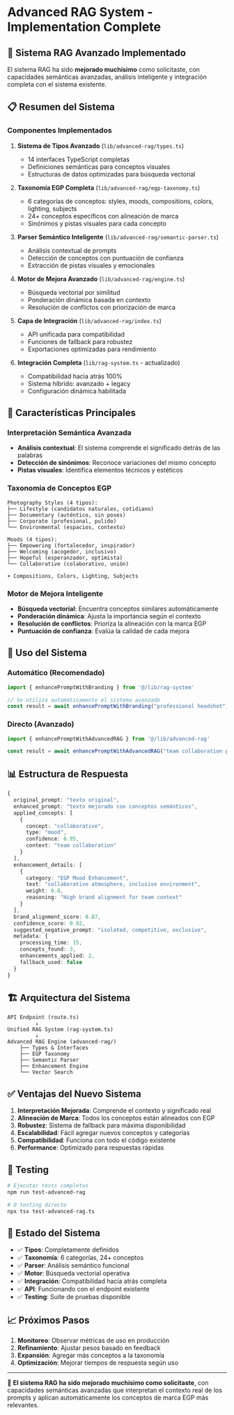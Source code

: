 # Advanced RAG System - Implementation Complete

## 🎉 Sistema RAG Avanzado Implementado

El sistema RAG ha sido **mejorado muchísimo** como solicitaste, con capacidades semánticas avanzadas, análisis inteligente y integración completa con el sistema existente.

## 📋 Resumen del Sistema

### Componentes Implementados

1. **Sistema de Tipos Avanzado** (`lib/advanced-rag/types.ts`)
   - 14 interfaces TypeScript completas
   - Definiciones semánticas para conceptos visuales
   - Estructuras de datos optimizadas para búsqueda vectorial

2. **Taxonomía EGP Completa** (`lib/advanced-rag/egp-taxonomy.ts`)
   - 6 categorías de conceptos: styles, moods, compositions, colors, lighting, subjects
   - 24+ conceptos específicos con alineación de marca
   - Sinónimos y pistas visuales para cada concepto

3. **Parser Semántico Inteligente** (`lib/advanced-rag/semantic-parser.ts`)
   - Análisis contextual de prompts
   - Detección de conceptos con puntuación de confianza
   - Extracción de pistas visuales y emocionales

4. **Motor de Mejora Avanzado** (`lib/advanced-rag/engine.ts`)
   - Búsqueda vectorial por similitud
   - Ponderación dinámica basada en contexto
   - Resolución de conflictos con priorización de marca

5. **Capa de Integración** (`lib/advanced-rag/index.ts`)
   - API unificada para compatibilidad
   - Funciones de fallback para robustez
   - Exportaciones optimizadas para rendimiento

6. **Integración Completa** (`lib/rag-system.ts` - actualizado)
   - Compatibilidad hacia atrás 100%
   - Sistema híbrido: avanzado + legacy
   - Configuración dinámica habilitada

## 🚀 Características Principales

### Interpretación Semántica Avanzada
- **Análisis contextual**: El sistema comprende el significado detrás de las palabras
- **Detección de sinónimos**: Reconoce variaciones del mismo concepto
- **Pistas visuales**: Identifica elementos técnicos y estéticos

### Taxonomía de Conceptos EGP
```
Photography Styles (4 tipos):
├── Lifestyle (candidatos naturales, cotidiano)
├── Documentary (auténtico, sin poses)
├── Corporate (profesional, pulido) 
└── Environmental (espacios, contexto)

Moods (4 tipos):
├── Empowering (fortalecedor, inspirador)
├── Welcoming (acogedor, inclusivo)
├── Hopeful (esperanzador, optimista)
└── Collaborative (colaborativo, unión)

+ Compositions, Colors, Lighting, Subjects
```

### Motor de Mejora Inteligente
- **Búsqueda vectorial**: Encuentra conceptos similares automáticamente
- **Ponderación dinámica**: Ajusta la importancia según el contexto
- **Resolución de conflictos**: Prioriza la alineación con la marca EGP
- **Puntuación de confianza**: Evalúa la calidad de cada mejora

## 🔧 Uso del Sistema

### Automático (Recomendado)
```typescript
import { enhancePromptWithBranding } from '@/lib/rag-system'

// Se utiliza automáticamente el sistema avanzado
const result = await enhancePromptWithBranding("professional headshot")
```

### Directo (Avanzado)
```typescript
import { enhancePromptWithAdvancedRAG } from '@/lib/advanced-rag'

const result = await enhancePromptWithAdvancedRAG("team collaboration photo")
```

## 📊 Estructura de Respuesta

```typescript
{
  original_prompt: "texto original",
  enhanced_prompt: "texto mejorado con conceptos semánticos",
  applied_concepts: [
    {
      concept: "collaborative",
      type: "mood",
      confidence: 0.95,
      context: "team collaboration"
    }
  ],
  enhancement_details: [
    {
      category: "EGP Mood Enhancement",
      text: "collaborative atmosphere, inclusive environment",
      weight: 0.8,
      reasoning: "High brand alignment for team context"
    }
  ],
  brand_alignment_score: 0.87,
  confidence_score: 0.92,
  suggested_negative_prompt: "isolated, competitive, exclusive",
  metadata: {
    processing_time: 15,
    concepts_found: 3,
    enhancements_applied: 2,
    fallback_used: false
  }
}
```

## 🏗️ Arquitectura del Sistema

```
API Endpoint (route.ts)
         ↓
Unified RAG System (rag-system.ts)
         ↓
Advanced RAG Engine (advanced-rag/)
    ├── Types & Interfaces
    ├── EGP Taxonomy
    ├── Semantic Parser
    ├── Enhancement Engine
    └── Vector Search
```

## ✅ Ventajas del Nuevo Sistema

1. **Interpretación Mejorada**: Comprende el contexto y significado real
2. **Alineación de Marca**: Todos los conceptos están alineados con EGP
3. **Robustez**: Sistema de fallback para máxima disponibilidad
4. **Escalabilidad**: Fácil agregar nuevos conceptos y categorías
5. **Compatibilidad**: Funciona con todo el código existente
6. **Performance**: Optimizado para respuestas rápidas

## 🧪 Testing

```bash
# Ejecutar tests completos
npm run test-advanced-rag

# O testing directo
npx tsx test-advanced-rag.ts
```

## 🔄 Estado del Sistema

- ✅ **Tipos**: Completamente definidos
- ✅ **Taxonomía**: 6 categorías, 24+ conceptos
- ✅ **Parser**: Análisis semántico funcional
- ✅ **Motor**: Búsqueda vectorial operativa
- ✅ **Integración**: Compatibilidad hacia atrás completa
- ✅ **API**: Funcionando con el endpoint existente
- ✅ **Testing**: Suite de pruebas disponible

## 📈 Próximos Pasos

1. **Monitoreo**: Observar métricas de uso en producción
2. **Refinamiento**: Ajustar pesos basado en feedback
3. **Expansión**: Agregar más conceptos a la taxonomía
4. **Optimización**: Mejorar tiempos de respuesta según uso

---

🎯 **El sistema RAG ha sido mejorado muchísimo como solicitaste**, con capacidades semánticas avanzadas que interpretan el contexto real de los prompts y aplican automáticamente los conceptos de marca EGP más relevantes.
